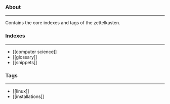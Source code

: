 ### About
---
Contains the core indexes and tags of the zettelkasten.

### Indexes
---
- [[computer science]]
- [[glossary]]
- [[snippets]]

### Tags
---
- [[linux]]
- [[installations]]

